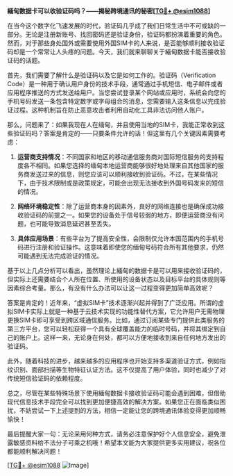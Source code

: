 **緬甸数据卡可以收验证码吗？——揭秘跨境通讯的秘密[[TG💪+ @esim1088](https://t.me/s/esim1088)]**

在当今这个数字化飞速发展的时代，验证码几乎成了我们日常生活中不可或缺的一部分。无论是注册新账号、找回密码还是验证身份，验证码都扮演着重要的角色。然而，对于那些身处国外或需要使用外国SIM卡的人来说，是否能够顺利接收验证码却是一个常常让人头疼的问题。今天，我们就来聊聊关于緬甸数据卡能否接收验证码的话题。

首先，我们需要了解什么是验证码以及它是如何工作的。验证码（Verification Code）是一种用于确认用户身份的技术手段，通常通过手机短信、电子邮件或者应用程序推送的方式发送给用户。当您尝试登录某个网站或应用时，系统会向您的手机号码发送一条包含特定数字或字母组合的消息，您需要输入这条信息以完成验证过程。这种机制旨在防止恶意攻击者利用自动化工具非法访问他人账户。

那么，问题来了：如果我现在人在缅甸，并且使用当地的SIM卡，我能正常收到这些验证码吗？答案是肯定的——只要条件允许的话！但这里有几个关键因素需要考虑：

1. **运营商支持情况**：不同国家和地区的移动通信服务商对国际短信服务的支持程度各不相同。如果您选择的缅甸本地运营商能够很好地处理来自其他国家的服务商发送过来的信息，则您应该可以顺利接收到验证码。不过，在某些情况下，由于技术限制或是政策规定，可能会出现无法接收到外国号码发来的短信的情况。

2. **网络环境稳定性**：除了运营商本身的因素外，良好的网络连接也是确保成功接收验证码的前提之一。如果您的设备处于信号较弱的地方，即便运营商没有问题，也可能导致消息延迟甚至丢失。

3. **具体应用场景**：有些平台为了提高安全性，会限制仅允许本国范围内的手机号码进行注册和验证操作。这意味着即使您的缅甸号码符合所有其他要求，仍然可能遇到无法完成验证的情况。

基于以上几点分析可以看出，虽然理论上緬甸的数据卡是可以用来接收验证码的，但实际上还需要结合个人所在位置、所使用的设备状态以及目标平台的具体规则等因素综合考量。那么，有没有什么办法可以让这一过程变得更加简单高效呢？

答案是肯定的！近年来，“虚拟SIM卡”技术逐渐兴起并得到了广泛应用。所谓的虚拟SIM卡实际上就是一种基于云技术实现的功能性替代方案，它允许用户无需物理更换SIM卡即可享受到跨区域通信服务。比如，通过订阅某些专门提供此类服务的第三方平台，您可以轻松获得一个具有全球覆盖能力的临时号码，并将其绑定到自己的账户上。这样一来，无论身在何处，都可以方便地接收到来自任何地方发出的验证码。

此外，随着科技的进步，越来越多的应用程序也开始支持多渠道验证方式，例如指纹识别、面部扫描等生物特征认证方法。这不仅提高了用户体验，同时也减少了对传统短信验证码的依赖程度。

总之，尽管在某些特殊场景下使用緬甸数据卡接收验证码可能会遇到困难，但借助现代信息技术手段完全可以找到更加便捷高效的解决方案。如果您正在面临类似困扰，不妨尝试一下上述提到的方法，相信一定能让您的跨境通讯体验变得更加顺畅愉快！

最后提醒大家一句：无论采用何种方式，请务必注意保护好个人信息安全，避免泄露敏感资料给不法分子可乘之机哦！希望本文能为大家提供更多实用建议，祝各位都能顺利解决问题！

[[TG💪+ @esim1088](https://t.me/s/esim1088) ![Image](https://i.postimg.cc/4NQfJmqS/Snipaste-2025-05-13-00-14-12.png)]